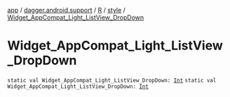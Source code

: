 [app](../../../index.md) / [dagger.android.support](../../index.md) / [R](../index.md) / [style](index.md) / [Widget_AppCompat_Light_ListView_DropDown](./-widget_-app-compat_-light_-list-view_-drop-down.md)

# Widget_AppCompat_Light_ListView_DropDown

`static val Widget_AppCompat_Light_ListView_DropDown: `[`Int`](https://kotlinlang.org/api/latest/jvm/stdlib/kotlin/-int/index.html)
`static val Widget_AppCompat_Light_ListView_DropDown: `[`Int`](https://kotlinlang.org/api/latest/jvm/stdlib/kotlin/-int/index.html)